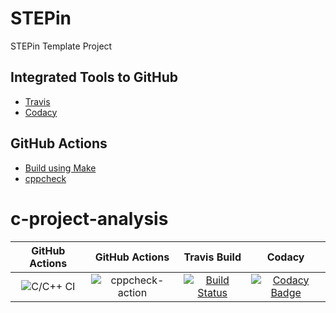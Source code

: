 # STEPin
STEPin Template Project

## Integrated Tools to GitHub
* [Travis](travis-ci.org/)
* [Codacy](https://www.codacy.com/)

## GitHub Actions
* [Build using Make]()
* [cppcheck]()

# c-project-analysis

|GitHub Actions|GitHub Actions|Travis Build|Codacy|
|:-:|:-:|:--:|:--:|
![C/C++ CI](https://github.com/Bharathgopal/STEPin/workflows/C/C++%20CI/badge.svg)|![cppcheck-action](https://github.com/Bharathgopal/STEPin/workflows/cppcheck-action/badge.svg)|[![Build Status](https://travis-ci.org/Bharathgopal/STEPin.svg?branch=master)](https://travis-ci.org/Bharathgopal/STEPin)|[![Codacy Badge](https://app.codacy.com/project/badge/Grade/fe19032a8c224195929dc60376cc441b)](https://www.codacy.com/manual/Bharathgopal/STEPin?utm_source=github.com&amp;utm_medium=referral&amp;utm_content=Bharathgopal/STEPin&amp;utm_campaign=Badge_Grade)
